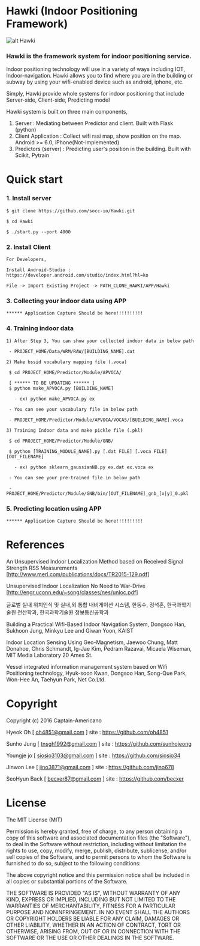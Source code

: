 # Hawki (Indoor Positioning Framework)

![alt Hawki](https://github.com/socc-io/Hawki/raw/master/Hawki.png)

### Hawki is the framework system for indoor positioning service. 
Indoor positioning technology will use in a variety of ways including IOT, Indoor-navigation. Hawki allows you to find where you are in the building or subway by using your wifi-enabled device such as android, iphone, etc.

Simply, Hawki provide whole systems for indoor positioning that include Server-side, Client-side, Predicting model

Hawki system is built on three main components,

  1. Server : Mediating between Predictor and client. Built with Flask (python)
  2. Client Application : Collect wifi rssi map, show position on the map. Android >= 6.0, iPhone(Not-Implemented) 
  3. Predictors (server) : Predicting user's position in the building. Built with Scikit, Pytrain

# Quick start

### 1. Install server

    $ git clone https://github.com/socc-io/Hawki.git

    $ cd Hawki

    $ ./start.py --port 4000

### 2. Install Client

    For Developers,

    Install Android-Studio : https://developer.android.com/studio/index.html?hl=ko

    File -> Import Existing Project -> PATH_CLONE_HAWKI/APP/Hawki

### 3. Collecting your indoor data using APP

    ****** Application Capture Should be here!!!!!!!!!!


### 4. Training indoor data

    1) After Step 3, You can show your collected indoor data in below path

     - PROJECT_HOME/Data/WRM/RAW/[BUILDING_NAME].dat

    2) Make bssid vocabulary mapping file (.voca)

     $ cd PROJECT_HOME/Predictor/Module/APVOCA/

     [ ****** TO BE UPDATING ****** ]
     $ python make_APVOCA.py [BUILDING_NAME]

       - ex) python make_APVOCA.py ex

     - You can see your vocabulary file in below path

     - PROJECT_HOME/Predictor/Module/APVOCA/VOCAS/[BUILDING_NAME].voca

    3) Training Indoor data and make pickle file (.pkl)

     $ cd PROJECT_HOME/Predictor/Module/GNB/

     $ python [TRAINING_MODULE_NAME].py [.dat FILE] [.voca FILE] [OUT_FILENAME]

       - ex) python sklearn_gaussianNB.py ex.dat ex.voca ex

     - You can see your pre-trained file in below path

     - PROJECT_HOME/Predictor/Module/GNB/bin/[OUT_FILENAME]_gnb_[x|y]_0.pkl

### 5. Predicting location using APP

    ****** Application Capture Should be here!!!!!!!!!!


# References

An Unsupervised Indoor Localization Method based on Received Signal Strength RSS Measurements [http://www.merl.com/publications/docs/TR2015-129.pdf]

Unsupervised Indoor Localization No Need to War-Drive [http://engr.uconn.edu/~song/classes/nes/unloc.pdf]

글로벌 실내 위치인식 및 실내,외 통합 내비게이션 시스템, 한동수, 정석훈, 한국과학기술원 전산학과, 한국과학기술원 정보통신공학과

Building a Practical Wifi-Based Indoor Navigation System, Dongsoo Han, Sukhoon Jung, Minkyu Lee and Giwan Yoon, KAIST

Indoor Location Sensing Using Geo-Magnetism, Jaewoo Chung, Matt Donahoe, Chris Schmandt, Ig-Jae Kim, Pedram Razavai, Micaela Wiseman, MIT Media Laboratory 20 Ames St.

Vessel integrated information management system based on Wifi Positioning technology, Hyuk-soon Kwan, Dongsoo Han, Song-Que Park, Won-Hee An, Taehyun Park, Net Co.Ltd.


# Copyright

Copyright (c) 2016 Captain-Americano

Hyeok Oh [ oh4851@gmail.com ] site : https://github.com/oh4851

Sunho Jung [ tnsgh1992@gmail.com ] site : https://github.com/sunhojeong 

Youngje jo [ siosio3103@gmail.com ] site : https://github.com/siosio34

Jinwon Lee  [ jino3871@gmail.com ] site : https://github.com/jino678

SeoHyun Back [ becxer87@gmail.com ] site : https://github.com/becxer

# License

The MIT License (MIT)

Permission is hereby granted, free of charge, to any person obtaining a copy
of this software and associated documentation files (the "Software"), to deal
in the Software without restriction, including without limitation the rights
to use, copy, modify, merge, publish, distribute, sublicense, and/or sell
copies of the Software, and to permit persons to whom the Software is
furnished to do so, subject to the following conditions:

The above copyright notice and this permission notice shall be included in all
copies or substantial portions of the Software.

THE SOFTWARE IS PROVIDED "AS IS", WITHOUT WARRANTY OF ANY KIND, EXPRESS OR
IMPLIED, INCLUDING BUT NOT LIMITED TO THE WARRANTIES OF MERCHANTABILITY,
FITNESS FOR A PARTICULAR PURPOSE AND NONINFRINGEMENT. IN NO EVENT SHALL THE
AUTHORS OR COPYRIGHT HOLDERS BE LIABLE FOR ANY CLAIM, DAMAGES OR OTHER
LIABILITY, WHETHER IN AN ACTION OF CONTRACT, TORT OR OTHERWISE, ARISING FROM,
OUT OF OR IN CONNECTION WITH THE SOFTWARE OR THE USE OR OTHER DEALINGS IN THE
SOFTWARE.

